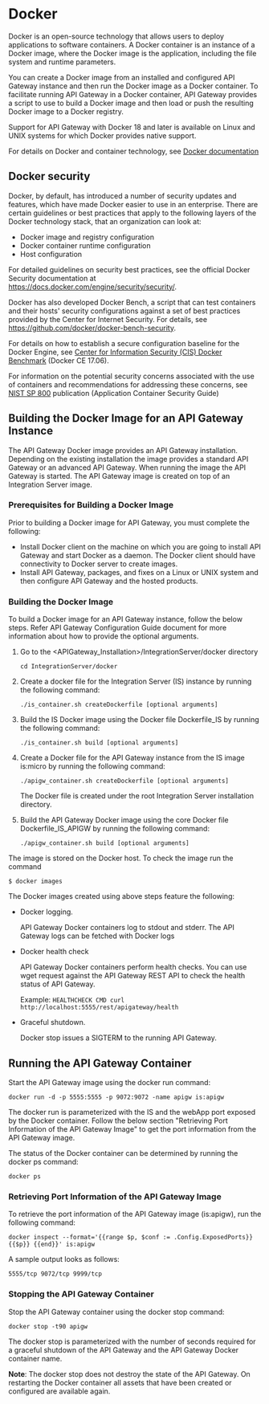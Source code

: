 # Docker
Docker is an open-source technology that allows users to deploy applications to software containers. A Docker container is an instance of a Docker image, where the Docker image is the application,
including the file system and runtime parameters.

You can create a Docker image from an installed and configured API Gateway instance and then run the Docker image as a Docker container. To facilitate running API Gateway in a Docker
container, API Gateway provides a script to use to build a Docker image and then load or push the resulting Docker image to a Docker registry.

Support for API Gateway with Docker 18 and later is available on Linux and UNIX systems for which Docker provides native support.

For details on Docker and container technology, see [Docker documentation](https://docs.docker.com)

## Docker security

Docker, by default, has introduced a number of security updates and features, which have made Docker easier to use in an enterprise. There are certain guidelines or best practices that apply to the following layers of the Docker technology stack, that an organization can look at:
* Docker image and registry configuration
* Docker container runtime configuration
* Host configuration

For detailed guidelines on security best practices, see the official Docker Security documentation at https://docs.docker.com/engine/security/security/.

Docker has also developed Docker Bench, a script that can test containers and their hosts' security configurations against a set of best practices provided by the Center for Internet Security. For details, see https://github.com/docker/docker-bench-security.

For details on how to establish a secure configuration baseline for the Docker Engine, see [Center for Information Security (CIS) Docker Benchmark](https://www.cisecurity.org/benchmark/docker/) (Docker CE 17.06).

For information on the potential security concerns associated with the use of containers and
recommendations for addressing these concerns, see [NIST SP 800](https://csrc.nist.gov/publications/sp800) publication (Application Container Security Guide)

## Building the Docker Image for an API Gateway Instance
The API Gateway Docker image provides an API Gateway installation. Depending on the existing installation the image provides a standard API Gateway or an advanced API Gateway. When running the image the API Gateway is started. The API Gateway image is created on top of an Integration Server image.

### Prerequisites for Building a Docker Image
Prior to building a Docker image for API Gateway, you must complete the following:
* Install Docker client on the machine on which you are going to install API Gateway and start Docker as a daemon. The Docker client should have connectivity to Docker server to create images.
* Install API Gateway, packages, and fixes on a Linux or UNIX system and then configure API Gateway and the hosted products.

### Building the Docker Image
To build a Docker image for an API Gateway instance, follow the below steps. Refer API Gateway Configuration Guide document for more information about how to provide the optional arguments.

1. Go to the <APIGateway_Installation>/IntegrationServer/docker directory

    ``` cd IntegrationServer/docker ```

2. Create a docker file for the Integration Server (IS) instance by running the following command:

    ``` ./is_container.sh createDockerfile [optional arguments] ```

3. Build the IS Docker image using the Docker file Dockerfile_IS by running the following command:

    ``` ./is_container.sh build [optional arguments] ```

4. Create a Docker file for the API Gateway instance from the IS image is:micro by running the following command:

    ``` ./apigw_container.sh createDockerfile [optional arguments] ```

    The Docker file is created under the root Integration Server installation directory.

5. Build the API Gateway Docker image using the core Docker file Dockerfile_IS_APIGW by running the following command:

    ``` ./apigw_container.sh build [optional arguments] ```

The image is stored on the Docker host. To check the image run the command 

` $ docker images `

The Docker images created using above steps feature the following:
* Docker logging. 

    API Gateway Docker containers log to stdout and stderr. The API Gateway logs can be fetched with Docker logs

* Docker health check

    API Gateway Docker containers perform health checks. You can use wget request against the API Gateway REST API to check the health status of API Gateway.

    Example: ``` HEALTHCHECK CMD curl http://localhost:5555/rest/apigateway/health ```

* Graceful shutdown.

    Docker stop issues a SIGTERM to the running API Gateway.

## Running the API Gateway Container
Start the API Gateway image using the docker run command:

``` docker run -d -p 5555:5555 -p 9072:9072 -name apigw is:apigw ```

The docker run is parameterized with the IS and the webApp port exposed by the Docker container. Follow the below section "Retrieving Port Information of the API Gateway Image" to get the port information from the API Gateway image.

The status of the Docker container can be determined by running the docker ps command:

``` docker ps ``` 

### Retrieving Port Information of the API Gateway Image
To retrieve the port information of the API Gateway image (is:apigw), run the following command:

``` docker inspect --format='{{range $p, $conf := .Config.ExposedPorts}} {{$p}} {{end}}' is:apigw ```

A sample output looks as follows:

``` 5555/tcp 9072/tcp 9999/tcp ```

### Stopping the API Gateway Container
Stop the API Gateway container using the docker stop command:

``` docker stop -t90 apigw ```

The docker stop is parameterized with the number of seconds required for a graceful shutdown of the API Gateway and the API Gateway Docker container name.

**Note**: The docker stop does not destroy the state of the API Gateway. On restarting the Docker container all assets that have been created or configured are available again.
